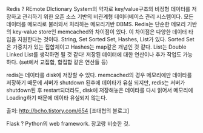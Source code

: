 
Redis ? REmote DIctionary System의 약자로 key/value구조의 비정형 데이터를 저장하고 관리하기 위한 오픈 소스 기반의 비관계형 데이터베이스 관리 시스템이다. 모든 데이터를 메모리로 불러와서 처리하는 메모리기반 DBMS.
Redis는 단순한 메모리 기반의 key-value store인 memcached와 차이점이 있다. 이 차이점은 다양한 데이터 타입을 지원한다는 것이다. String, Set Sorted Set, Hashes, List가 있다. Sorted Set은 가중치가 있는 집합체이고 Hashes는 map같은 개념인 것 같다. List는 Double Linked List를 생각하면 될 것 같다! 저장된 데이터에 대한 연산이나 추가 작업도 가능하다. (set에서 교집합, 합집합 같은 연산들 등)

redis는 데이타를 disk에 저장할 수 있다. memcached의 경우 메모리에만 데이타를 저장하기 때문에 서버가 shutdown 된후에 데이타가 유실 되지만, redis는 서버가 shutdown된 후 restart되더라도, disk에 저장해놓은 데이타를 다시 읽어서 메모리에 Loading하기 때문에 데이타 유실되지 않는다.

출처: http://bcho.tistory.com/654 [조대협의 블로그]

Flask ? Python의 web framework. 장고랑 비슷한 것.
